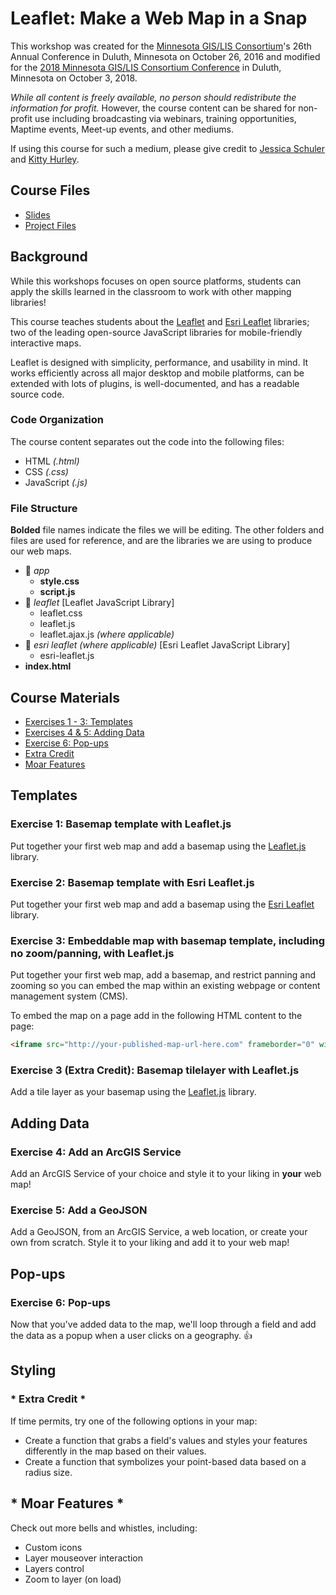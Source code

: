 # Leaflet: Make a Web Map in a Snap
This workshop was created for the [Minnesota GIS/LIS Consortium](http://mngislis.org)'s 26th Annual Conference in Duluth, Minnesota on October 26, 2016 and modified for the [2018 Minnesota GIS/LIS Consortium Conference](https://www.mngislis.org/page/Conference_2018) in Duluth, Minnesota on October 3, 2018.

_While all content is freely available, no person should redistribute the information for profit._ However, the course content can be shared for non-profit use including broadcasting via webinars, training opportunities, Maptime events, Meet-up events, and other mediums.

If using this course for such a medium, please give credit to [Jessica Schuler](https://github.com/jjschuler) and [Kitty Hurley](http://geospatialem.github.io).

## Course Files
* [Slides](http://bit.ly/webmap-snap)    
* [Project Files](http://bit.ly/webmap-snap-files)    

## Background
While this workshops focuses on open source platforms, students can apply the skills learned in the classroom to work with other mapping libraries!

This course teaches students about the [Leaflet](http://leafletjs.com/reference.html) and [Esri Leaflet](http://esri.github.io/esri-leaflet) libraries; two of the leading open-source JavaScript libraries for mobile-friendly interactive maps.

Leaflet is designed with simplicity, performance, and usability in mind. It works efficiently across all major desktop and mobile platforms, can be extended with lots of plugins, is well-documented, and has a readable source code.

### Code Organization
The course content separates out the code into the following files:

* HTML *(.html)*
* CSS *(.css)*
* JavaScript *(.js)*

### File Structure  
**Bolded** file names indicate the files we will be editing. The other folders and files are used for reference, and are the libraries we are using to produce our web maps.

* :open_file_folder: _app_  
  * **style.css**  
  * **script.js**  
* :open_file_folder: _leaflet_ [Leaflet JavaScript Library]  
  * leaflet.css  
  * leaflet.js
  * leaflet.ajax.js _(where applicable)_   
* :open_file_folder: _esri leaflet (where applicable)_ [Esri Leaflet JavaScript Library]  
  * esri-leaflet.js  
* **index.html**

## Course Materials  

* [Exercises 1 - 3: Templates](Exercise_1-3_Templates.md)   
* [Exercises 4 & 5: Adding Data](Exercise_4-5_Adding-Data.md)    
* [Exercise 6: Pop-ups](Exercise_6_Popups.md)    
* [Extra Credit](Extra-Credit.md)
* [Moar Features](Moar-Features.md)  

## Templates

### Exercise 1: Basemap template with Leaflet.js  
Put together your first web map and add a basemap using the [Leaflet.js](http://leafletjs.com) library.  

### Exercise 2: Basemap template with Esri Leaflet.js  
Put together your first web map and add a basemap using the [Esri Leaflet](https://esri.github.io/esri-leaflet) library.  

### Exercise 3: Embeddable map with basemap template, including no zoom/panning, with Leaflet.js  
Put together your first web map, add a basemap, and restrict panning and zooming so you can embed the map within an existing webpage or content management system (CMS).

To embed the map on a page add in the following HTML content to the page:

```html  
<iframe src="http://your-published-map-url-here.com" frameborder="0" width="600" height="400"></iframe>  
```   

### Exercise 3 (Extra Credit): Basemap tilelayer with Leaflet.js  
Add a tile layer as your basemap using the [Leaflet.js](http://leafletjs.com) library.  

## Adding Data  

### Exercise 4: Add an ArcGIS Service  
Add an ArcGIS Service of your choice and style it to your liking in **your** web map!

### Exercise 5: Add a GeoJSON  
Add a GeoJSON, from an ArcGIS Service, a web location, or create your own from scratch. Style it to your liking and add it to your web map!

## Pop-ups  

### Exercise 6: Pop-ups
Now that you've added data to the map, we'll loop through a field and add the data as a popup when a user clicks on a geography. :+1:   

## Styling

### * Extra Credit *
If time permits, try one of the following options in your map:

* Create a function that grabs a field's values and styles your features differently in the map based on their values.
* Create a function that symbolizes your point-based data based on a radius size.  

## * Moar Features *  
Check out more bells and whistles, including:  
* Custom icons  
* Layer mouseover interaction  
* Layers control  
* Zoom to layer (on load)    
